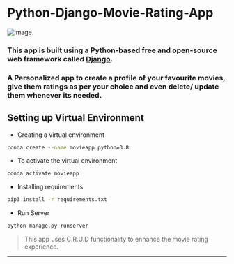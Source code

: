 # Python-Django-Movie-Rating-App
![image](https://i.ibb.co/svg5pVn/movie.png)

### This app is built using a Python-based free and open-source web framework called [Django](https://www.djangoproject.com/).

### A Personalized app to create a profile of your favourite movies, give them ratings as per your choice and even delete/ update them whenever its needed.

## Setting up Virtual Environment
* Creating a virtual environment
```bash
conda create --name movieapp python=3.8
```
* To activate the virtual environment
```bash
conda activate movieapp
```
* Installing requirements
```bash
pip3 install -r requirements.txt
```
* Run Server
```bash
python manage.py runserver
```
>This app uses C.R.U.D functionality to enhance the movie rating experience.
---
